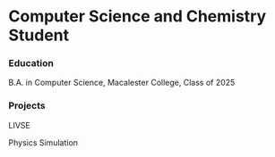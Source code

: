 # Computer Science and Chemistry Student

### Education

B.A. in Computer Science, Macalester College, Class of 2025

### Projects

LIVSE

Physics Simulation
